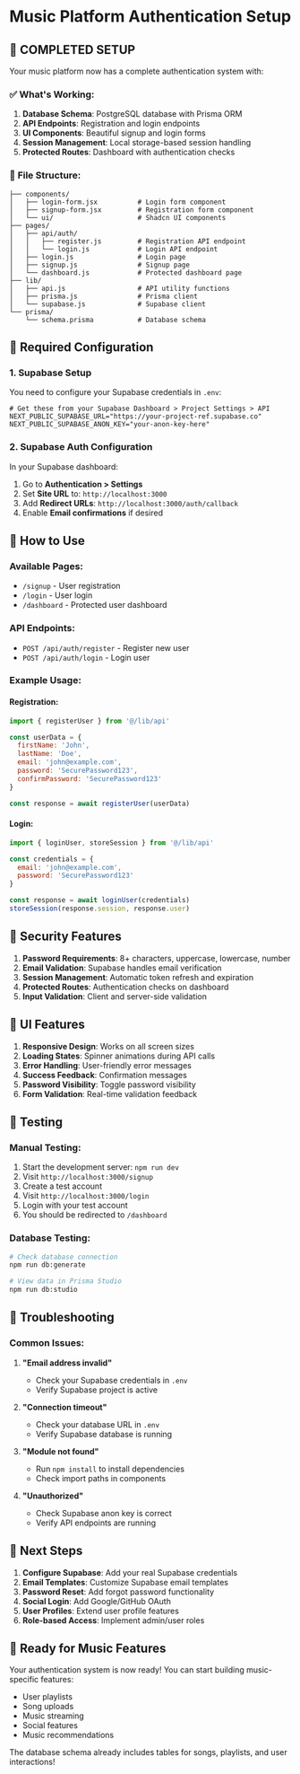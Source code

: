 # Music Platform Authentication Setup

## 🎉 **COMPLETED SETUP**

Your music platform now has a complete authentication system with:

### ✅ **What's Working:**
1. **Database Schema**: PostgreSQL database with Prisma ORM
2. **API Endpoints**: Registration and login endpoints
3. **UI Components**: Beautiful signup and login forms
4. **Session Management**: Local storage-based session handling
5. **Protected Routes**: Dashboard with authentication checks

### 📁 **File Structure:**
```
├── components/
│   ├── login-form.jsx          # Login form component
│   ├── signup-form.jsx         # Registration form component
│   └── ui/                     # Shadcn UI components
├── pages/
│   ├── api/auth/
│   │   ├── register.js         # Registration API endpoint
│   │   └── login.js            # Login API endpoint
│   ├── login.js                # Login page
│   ├── signup.js               # Signup page
│   └── dashboard.js            # Protected dashboard page
├── lib/
│   ├── api.js                  # API utility functions
│   ├── prisma.js               # Prisma client
│   └── supabase.js             # Supabase client
└── prisma/
    └── schema.prisma           # Database schema
```

## 🔧 **Required Configuration**

### 1. **Supabase Setup**
You need to configure your Supabase credentials in `.env`:

```env
# Get these from your Supabase Dashboard > Project Settings > API
NEXT_PUBLIC_SUPABASE_URL="https://your-project-ref.supabase.co"
NEXT_PUBLIC_SUPABASE_ANON_KEY="your-anon-key-here"
```

### 2. **Supabase Auth Configuration**
In your Supabase dashboard:
1. Go to **Authentication > Settings**
2. Set **Site URL** to: `http://localhost:3000`
3. Add **Redirect URLs**: `http://localhost:3000/auth/callback`
4. Enable **Email confirmations** if desired

## 🚀 **How to Use**

### **Available Pages:**
- `/signup` - User registration
- `/login` - User login  
- `/dashboard` - Protected user dashboard

### **API Endpoints:**
- `POST /api/auth/register` - Register new user
- `POST /api/auth/login` - Login user

### **Example Usage:**

#### Registration:
```javascript
import { registerUser } from '@/lib/api'

const userData = {
  firstName: 'John',
  lastName: 'Doe', 
  email: 'john@example.com',
  password: 'SecurePassword123',
  confirmPassword: 'SecurePassword123'
}

const response = await registerUser(userData)
```

#### Login:
```javascript
import { loginUser, storeSession } from '@/lib/api'

const credentials = {
  email: 'john@example.com',
  password: 'SecurePassword123'
}

const response = await loginUser(credentials)
storeSession(response.session, response.user)
```

## 🔐 **Security Features**

1. **Password Requirements**: 8+ characters, uppercase, lowercase, number
2. **Email Validation**: Supabase handles email verification
3. **Session Management**: Automatic token refresh and expiration
4. **Protected Routes**: Authentication checks on dashboard
5. **Input Validation**: Client and server-side validation

## 🎨 **UI Features**

1. **Responsive Design**: Works on all screen sizes
2. **Loading States**: Spinner animations during API calls
3. **Error Handling**: User-friendly error messages
4. **Success Feedback**: Confirmation messages
5. **Password Visibility**: Toggle password visibility
6. **Form Validation**: Real-time validation feedback

## 🧪 **Testing**

### **Manual Testing:**
1. Start the development server: `npm run dev`
2. Visit `http://localhost:3000/signup`
3. Create a test account
4. Visit `http://localhost:3000/login`
5. Login with your test account
6. You should be redirected to `/dashboard`

### **Database Testing:**
```bash
# Check database connection
npm run db:generate

# View data in Prisma Studio
npm run db:studio
```

## 🔧 **Troubleshooting**

### **Common Issues:**

1. **"Email address invalid"**
   - Check your Supabase credentials in `.env`
   - Verify Supabase project is active

2. **"Connection timeout"**
   - Check your database URL in `.env`
   - Verify Supabase database is running

3. **"Module not found"**
   - Run `npm install` to install dependencies
   - Check import paths in components

4. **"Unauthorized"**
   - Check Supabase anon key is correct
   - Verify API endpoints are running

## 📝 **Next Steps**

1. **Configure Supabase**: Add your real Supabase credentials
2. **Email Templates**: Customize Supabase email templates
3. **Password Reset**: Add forgot password functionality
4. **Social Login**: Add Google/GitHub OAuth
5. **User Profiles**: Extend user profile features
6. **Role-based Access**: Implement admin/user roles

## 🎵 **Ready for Music Features**

Your authentication system is now ready! You can start building music-specific features:
- User playlists
- Song uploads
- Music streaming
- Social features
- Music recommendations

The database schema already includes tables for songs, playlists, and user interactions!
